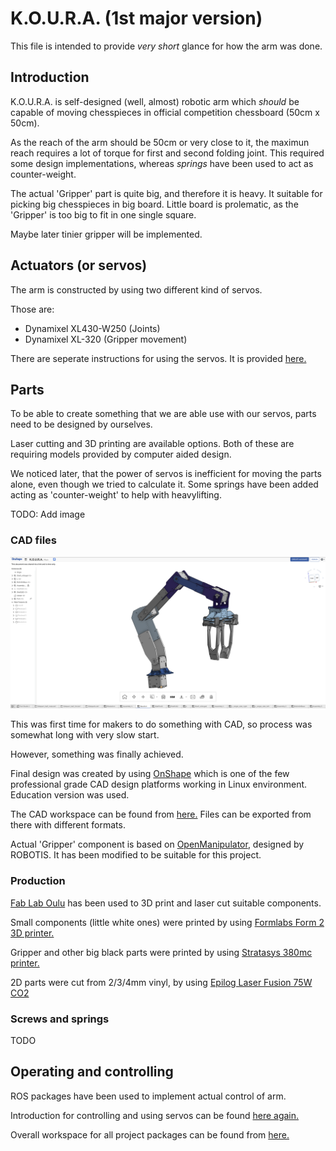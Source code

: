 # K.O.U.R.A. (1st major version)

This file is intended to provide *very short* glance for how the arm was done.


## Introduction

K.O.U.R.A. is self-designed (well, almost) robotic arm which *should* be capable of moving chesspieces in official competition chessboard (50cm x 50cm).

As the reach of the arm should be 50cm or very close to it, the maximun reach requires a lot of torque for first and second folding joint. This required some design implementations, whereas *springs* have been used to act as counter-weight.

The actual 'Gripper' part is quite big, and therefore it is heavy. It suitable for picking big chesspieces in big board. Little board is prolematic, as the 'Gripper' is too big to fit in one single square.

Maybe later tinier gripper will be implemented.

## Actuators (or servos)

The arm is constructed by using two different kind of servos.

Those are:

  * Dynamixel XL430-W250 (Joints)
  * Dynamixel XL-320 (Gripper movement)

There are seperate instructions for using the servos. It is provided [here.](Introduction_to_servos.md)

## Parts

To be able to create something that we are able use with our servos, parts need to be designed by ourselves.

Laser cutting and 3D printing are available options. Both of these are requiring models provided by computer aided design. 

We noticed later, that the power of servos is inefficient for moving the parts alone, even though we tried to calculate it. Some springs have been added acting as 'counter-weight' to help with heavylifting.

TODO: Add image

### CAD files

![](img/Koura_cad_preview.png)

This was first time for makers to do something with CAD, so process was somewhat long with very slow start.

However, something was finally achieved.

Final design was created by using [OnShape](https://www.onshape.com/) which is one of the few professional grade CAD design platforms working in Linux environment. Education version was used.

The CAD workspace can be found from [here.](https://cad.onshape.com/documents/67a96cddadc8cee360fb16a9/w/0d44d78b3061fe74d88e8013/e/1e171c6d9f6a35c4d1381768) Files can be exported from there with different formats.

Actual 'Gripper' component is based on [OpenManipulator](http://emanual.robotis.com/docs/en/platform/openmanipulator/), designed by ROBOTIS. It has been modified to be suitable for this project.

### Production

[Fab Lab Oulu](https://www.oulu.fi/fablab/) has been used to 3D print and laser cut suitable components.

Small components (little white ones) were printed by using [Formlabs Form 2 3D printer.](https://formlabs.com/3d-printers/form-2/)

Gripper and other big black parts were printed by using [Stratasys 380mc printer.](https://www.stratasys.com/3d-printers/fortus-380mc-450mc)

2D parts were cut from 2/3/4mm vinyl, by using [Epilog Laser Fusion 75W CO2](https://www.epiloglaser.com/laser-machines/fusion-laser-series.htm)


### Screws and springs

TODO

## Operating and controlling

ROS packages have been used to implement actual control of arm.

Introduction for controlling and using servos can be found [here again.](Introduction_to_servos.md)

Overall workspace for all project packages can be found from [here.](../roboticTurk_ROS)

